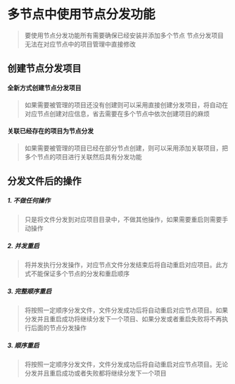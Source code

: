 # 多节点中使用节点分发功能

> 要使用节点分发功能所有需要确保已经安装并添加多个节点
> 节点分发项目无法在对应节点中的项目管理中直接修改

## 创建节点分发项目

#### 全新方式创建节点分发项目

> 如果需要被管理的项目还没有创建则可以采用直接创建分发项目，将自动在对应节点创建对应信息，省去需要在多个节点中依次创建项目的麻烦

#### 关联已经存在的项目为节点分发

> 如果需要被管理的项目已经在部分节点创建，则可以采用添加关联项目，把多个节点的项目进行关联然后具有分发功能

## 分发文件后的操作

#####  1. 不做任何操作

> 只是将文件分发到对应项目目录中，不做其他操作，如果需要重启则需要手动操作

##### 2. 并发重启

> 将并发执行分发操作，对应节点文件分发结束后将自动重启对应项目。此方式不能保证多个节点的分发和重启顺序

##### 3. 完整顺序重启

> 将按照一定顺序分发文件，文件分发成功后将自动重启对应节点项目。如果分发并且重启成功将继续分发下一个项目、如果分发或者重启失败将不再执行后面的节点分发操作

##### 3. 顺序重启

> 将按照一定顺序分发文件，文件分发成功后将自动重启对应节点项目。无论分发并且重启成功或者失败都将继续分发下一个项目
